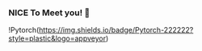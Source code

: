 ### NICE To Meet you! 👋

<!--
**amo33/amo33** is a ✨ _special_ ✨ repository because its `README.md` (this file) appears on your GitHub profile.

Here are some ideas to get you started:

- 🔭 I’m currently working on object detection and recommendation system.
- 🌱 I’m currently learning cnn and nn networks.
- 👯 I’m looking to collaborate on ...
- 🤔 I’m looking for help with building my own strength in backend.
- 💬 Ask me about MLops!
- 📫 How to reach me: ...
- 😄 Pronouns: ...
- ⚡ Fun fact: I'm an intern of A.I startup and I found it every interesting. Everyday I learn such things that encourages me to study more! 
-->
!Pytorch(https://img.shields.io/badge/Pytorch-222222?style=plastic&logo=appveyor)
